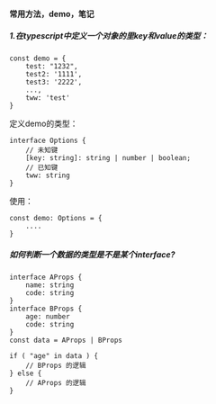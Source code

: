 #### 常用方法，demo，笔记


##### 1.在typescript中定义一个对象的里key和value的类型：
```
const demo = {
    test: "1232",
    test2: '1111',
    test3: '2222',
    ...,
    tww: 'test'
}
```
定义demo的类型：
```
interface Options {
    // 未知键
    [key: string]: string | number | boolean;
    // 已知键
    tww: string
}
```
使用：
```
const demo: Options = {
    ....
}
```

##### 如何判断一个数据的类型是不是某个interface?

```
interface AProps {
    name: string
    code: string
}
interface BProps {
    age: number
    code: string
}
const data = AProps | BProps

if ( "age" in data ) {
    // BProps 的逻辑
} else {
    // AProps 的逻辑
}
```